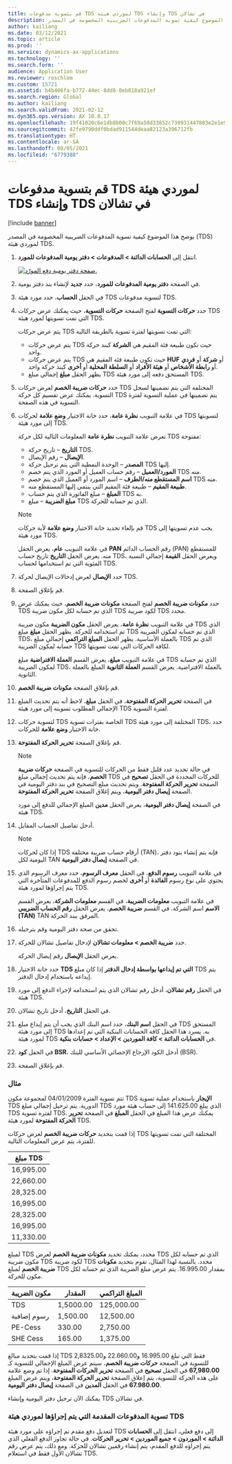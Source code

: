 ```yaml
---
title: قم بتسوية مدفوعات TDS لموردي هيئة TDS وإنشاء TDS في تشالان
description: يوضح هذا الموضوع كيفية تسوية المدفوعات الضريبية المخصومة في المصدر (TDS) لموردي هيئة TDS.
author: kailiang
ms.date: 03/12/2021
ms.topic: article
ms.prod: ''
ms.service: dynamics-ax-applications
ms.technology: ''
ms.search.form: ''
audience: Application User
ms.reviewer: roschlom
ms.custom: 15721
ms.assetid: b4b406fa-b772-44ec-8dd8-8eb818a921ef
ms.search.region: Global
ms.author: kailiang
ms.search.validFrom: 2021-02-12
ms.dyn365.ops.version: AX 10.0.17
ms.openlocfilehash: 19f41020c6e1db8b08c7f69a58d33852c730931447803e2e1e970b1c293b6acd
ms.sourcegitcommit: 42fe9790ddf0bdad911544deaa82123a396712fb
ms.translationtype: HT
ms.contentlocale: ar-SA
ms.lasthandoff: 08/05/2021
ms.locfileid: "6779388"
---
```

# <a name="settle-tds-payments-to-tds-authority-vendors-and-generate-tds-challan"></a>قم بتسوية مدفوعات TDS لموردي هيئة TDS وإنشاء TDS في تشالان

[!include [banner](../includes/banner.md)]

يوضح هذا الموضوع كيفية تسوية المدفوعات الضريبية المخصومة في المصدر (TDS) لموردي هيئة TDS.

1. انتقل إلى **الحسابات الدائنة \> المدفوعات \> دفتر يومية المدفوعات للمورد**.

    [![صفحة دفتر يومية دفع المورّد.](./media/apac-ind-TDS-51.png)](./media/apac-ind-TDS-51.png)

2. في الصفحة **دفتر يومية المدفوعات للمورد**، حدد **جديد** لإنشاء بند دفتر يومية.
3. في الحقل **الحساب**، حدد مورد هيئة TDS لتسوية مدفوعات TDS.
4. حدد **حركات التسوية** لفتح الصفحة **حركات التسوية**، حيث يمكنك عرض حركات TDS التي تمت تسويتها لمورد هيئة TDS.

    يتم عرض حركات TDS التي تمت تسويتها لفترة تسوية بالطريقة التالية:

    - يتم عرض حركات TDS حيث تكون طبيعة فئة المقيم هي **الشركة** كبند حركة واحد.
    - يتم عرض حركات TDS حيث تكون طبيعة فئة المقيم هي **HUF** أو **شركة** أو **فردي** أو **رابطة الأشخاص** أو **هيئة الأفراد** أو **السلطة المحلية** أو **أخرى** كبند حركة واحد.
    - يظهر الحقل **مبلغ** إجمالي مبلغ TDS المستحق دفعه إلى مورد هيئة TDS.

5. حدد **حركات ضريبة الخصم** لعرض حركات TDS المختلفة التي يتم تضمينها لسجل التسوية. يمكنك عرض تقسيم كل حركة TDS يتم تضمينها في عملية التسوية لفترة التسوية في هذه الصفحة.
6. في علامة التبويب **نظرة عامة**، حدد خانة الاختيار **وضع علامة** لحركات TDS لتسويتها إلى مورد هيئة TDS.

    تعرض علامة التبويب **نظرة عامة** المعلومات التالية لكل حركة TDS مفتوحة:

    - **التاريخ** – تاريخ حركة TDS.
    - **الإيصال** – رقم الإيصال.
    - **المصدر** – الوحدة النمطية التي يتم ترحيل حركة TDS إليها.
    - **المورد/العميل** – رقم حساب العميل أو المورد الذي يتم خصم TDS منه.
    - **اسم المستقطع منه/الطرف** – اسم المورد أو العميل الذي يتم خصم TDS منه.
    - **طبيعة المقيم** – طبيعة فئة المقيم التي ينتمي إليها المستقطع منه.
    - **المبلغ** – مبلغ الفاتورة الذي يتم حساب TDS به.
    - **مبلغ الضريبة** – مبلغ TDS الذي تم حسابه للحركة.

    > [!NOTE]
    > قم بإلغاء تحديد خانة الاختيار **وضع علامة** لأية حركات TDS يجب عدم تسويتها إلى مورد هيئة TDS.

    في علامة التبويب **عام**، يعرض الحقل **PAN** رقم الحساب الدائم (PAN) للمستقطع منه. يعرض الحقل **التاريخ** تاريخ حساب TDS، ويعرض الحقل **القيمة** إجمالي النسبة المئوية التي تم استخدامها لحساب TDS.

7. حدد **الإيصال** لعرض إدخالات الإيصال لحركة TDS.
8. قم بإغلاق الصفحة.
10. حدد **مكونات ضريبة الخصم** لفتح الصفحة **مكونات ضريبة الخصم**، حيث يمكنك عرض TDS الذي تم حسابه لكل مكون ضريبة TDS لكود ضريبة TDS محدد.

    في علامة التبويب **نظرة عامة**، يعرض الحقل **مكون الضريبة** مكون ضريبة TDS الذي تم استخدامه للحركة. يظهر الحقل **مبلغ** مبلغ TDS الذي تم حسابه لمكون الضريبة TDS، بالعملة الأساسية. يظهر الحقل **المبلغ التراكمي** إجمالي مبلغ TDS الذي تم حسابه لمكون الضريبة TDS لكافة الحركات التي تمت تسويتها.

    في علامة التبويب **مبلغ**، يعرض القسم **العملة الافتراضية** مبلغ TDS الذي تم حسابه لمكون الضريبة TDS، بالعملة الافتراضية. يعرض القسم **العملة الثانوية** المبلغ بالعملة الثانوية.

11. قم بإغلاق الصفحة **مكونات ضريبة الخصم**.
12. في الصفحة **تحرير الحركة المفتوحة**، في الحقل **مبلغ**، لاحظ أنه يتم تحديث المبلغ الإجمالي المطلوب تسويته إلى مورد هيئة TDS لفترة التسوية.
13. لتسوية حركات TDS الخاصة بفترات تسوية TDS المختلفة إلى مورد هيئة TDS، حدد خانة الاختيار **وضع علامة** للحركات.
14. قم بإغلاق الصفحة **تحرير الحركة المفتوحة**.

    > [!NOTE]
    > في حالة تحديد عدد قليل فقط من الحركات للتسوية في الصفحة **حركات ضريبة الخصم**، فإنه يتم تحديث إجمالي مبلغ TDS للحركات المحددة في الحقل **تصحيح** في الصفحة **تحرير الحركة المفتوحة**. ويتم تحديث مبلغ التصحيح في بند دفتر اليومية في الصفحة **إيصال دفتر اليومية**، ويتم إغلاق الصفحة **تحرير الحركة المفتوحة**.

    في الصفحة **إيصال دفتر اليومية**، يعرض الحقل **مدين** المبلغ الإجمالي للدفع إلى مورد هيئة TDS.

15. أدخل تفاصيل الحساب المقابل.

    > [!NOTE]
    > إذا كان لحركات TDS أرقام حساب ضريبة مختلفة (TAN)، فإنه يتم إنشاء بنود دفتر اليومية لكل TAN في الصفحة **إيصال دفتر اليومية**.

16. في علامة التبويب **رسوم الدفع**، في الحقل **معرف الرسوم**، حدد معرف الرسوم الذي يحتوي على نوع رسوم **الفائدة** أو **أخرى** لخصم رسوم الدفع للمدفوعات المتأخرة التي يتم إجراؤها لمورد هيئة TDS.

    في علامة التبويب **معلومات الضريبة**، في القسم **معلومات الشركة**، يعرض القسم **الاسم** اسم الشركة. في القسم **ضريبة الخصم**، يعرض الحقل **رقم الحساب الضريبي (TAN)** TAN المرفق ببند الحركة.

17. تحقق من صحة دفتر اليومية وقم بترحيله.
18. حدد **ضريبة الخصم \> معلومات تشالان‬** لإدخال تفاصيل تشالان‬ للحركة.

    يعرض الحقل **الإيصال** رقم إيصال الحركة.
    
19. حدد خانة الاختيار **TDS التي تم إيداعها بواسطة إدخال الدفتر** إذا كان مبلغ TDS يتم إيداعه باستخدام إدخال الدفتر.
20. في الحقل **رقم تشالان‬**، أدخل رقم تشالان‬ الذي يتم استخدامه لإجراء الدفع إلى مورد هيئة TDS.
21. في الحقل **التاريخ**، أدخل تاريخ تشالان‬.
22. في الحقل **اسم البنك**، حدد اسم البنك الذي يجب أن يتم إيداع مبلغ TDS المستحق إلى مورد هيئة TDS به. يسرد هذا الحقل كافة الحسابات البنكية التي تم إعدادها لمورد هيئة TDS في **الحسابات الدائنة \> كافة الموردين \> الإعداد \> حسابات بنكية**.
23. في الحقل **كود BSR**، أدخل الكود الإرجاع الإحصائي الأساسي للبنك (BSR).
24. قم بإغلاق الصفحة.

### <a name="example"></a>مثال

تتم تسوية الفترة 04/01/2009 لمجموعة مكون TDS **الإيجار** باستخدام عملية تسوية TDS الدورية. يتم ترحيل إجمالي مبلغ TDS الذي يبلغ 141.625.00 إلى حساب هيئة مورد TDS لفترة تسوية TDS. يمكنك عرض هذا المبلغ في الحقل **المبلغ** في الصفحة **تحرير الحركة المفتوحة** لمورد هيئة TDS.

إذا قمت بتحديد **حركات ضريبة الخصم** لعرض حركات TDS المختلفة التي تمت تسويتها للفترة، يتم عرض المعلومات التالية.

| مبلغ TDS |
|------------|
| 16,995.00  |
| 22,660.00  |
| 28,325.00  |
| 16,995.00  |
| 28,325.00  |
| 16,995.00  |
| 11,330.00  |

لمبلغ TDS محدد، يمكنك تحديد **مكونات ضريبة الخصم** لعرض TDS الذي تم حسابه لكل مكون ضريبة TDS لكود ضريبة TDS محدد. بالنسبة لهذا المثال، تقوم بتحديد **مكونات ضريبة الخصم** لمبلغ TDS بمقدار 16.995.00. يتم عرض مبلغ الضريبة الذي تم حسابه لكل مكون للحركة.

| مكون الضريبة | ‏‏المقدار    | المبلغ التراكمي |
|---------------|-----------|--------------------|
| TDS           | 1,5000.00 | 125,000.00         |
| رسوم إضافية     | 1,500.00  | 12,500.00          |
| PE-Cess       | 330.00    | 2,750.00           |
| SHE Cess      | 165.00    | 1,375.00           |

إذا قمت بتحديد مبالغ TDS فقط التي تبلغ 16.995.00 و22.660.00 و2,8325.00 للتسوية في الصفحة **حركات ضريبة الخصم**، سيتم عرض المبلغ الإجمالي للتسوية كـ **67,980.00** في الحقل **تصحيح** في الصفحة **تحرير الحركات المفتوحة**. إذا تم وضع علامة على هذه الحركة للتسوية، يتم إعلاق الصفحة **تحرير الحركة المفتوحة**، ويتم عرض المبلغ **67.980.00** في الحقل **المدين** في الصفحة **إيصال دفتر اليومية**.

يمكنك الآن ترحيل دفتر اليومية وإنشاء TDS في تشالان‬.

### <a name="adjustment-of-advance-payments-that-are-made-to-tds-authority-vendors"></a>تسوية المدفوعات المقدمة التي يتم إجراؤها لموردي هيئة TDS

لتعديل دفع مقدم تم إجراؤه على مورد هيئة TDS إلى دفع فعلي، انتقل إلى **الحسابات الدائنة \> الموردون \> جميع الموردين \> تحرير الحركات**. في حالة تجاوز الدفع الفعلي الذي يتم إجراؤه للدفع المقدم، يتم إنشاء رقمين تشالان‬ للحركة. ومع ذلك، يتم عرض رقم تشالان‬ الأول فقط في استعلام TDS.
